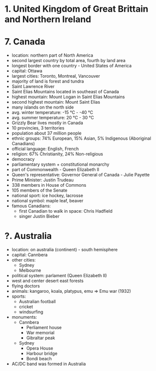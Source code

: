 # 1. United Kingdom of Great Brittain and Northern Ireland

# 7. Canada
* location: northern part of North America
* second largest country by total area, fourth by land area
* longest border with one country - United States of America
* capital: Ottawa
* largest cities: Toronto, Montreal, Vancouver
* majority of land is forest and tundra
* Saint Lawrence River
* Saint Elias Mountains located in southeast of Canada
* highest mountain: Mount Logan in Saint Elias Mountains
* second highest mountain: Mount Saint Elias
* many islands on the north side
* avg. winter temperature: -15 °C - -40 °C
* avg. summer temperature: 20 °C - 30 °C
* Grizzly Bear lives mostly in Canada
* 10 provincies, 3 territories
* population about 37 million people
* ethnic groups: 74% European, 15% Asian, 5% Indigenous (Aboriginal Canadians)
* official language: English, French
* religion: 67% Christianity, 24% Non-religious
* democracy
* parliamentary system + constitutional monarchy
* part of Commonwealth - Queen Elizabeth II
* Queen's representative: Governor General of Canada - Julie Payette
* Prime Minister: Justin Trudeau
* 338 members in House of Commons
* 105 members of the Senate
* national sport: ice hockey, lacrosse
* national symbol: maple leaf, beaver
* famous Canadians:
    * first Canadian to walk in space: Chris Hadfield
    * singer Justin Bieber

# ?. Australia
* location: on australia (continent) - south hemisphere
* capital: Cannbera
* other cities: 
	* Sydney
	* Melbourne
* political system: parlament (Queen Elizabeth II)
* west and center desert east forests
* flying doctors
* animals: kangaroo, koala, platypus, emu => Emu war (1932)
* sports:
	* Australian football
	* cricket
	* windsurfing
* monuments:
	* Cannbera
		* Perliament house
		* War memorial
		* Gibraltar peak
	* Sydney
		* Opera House
		* Harbour bridge
		* Bondi beach
* AC/DC band was formed in Australia